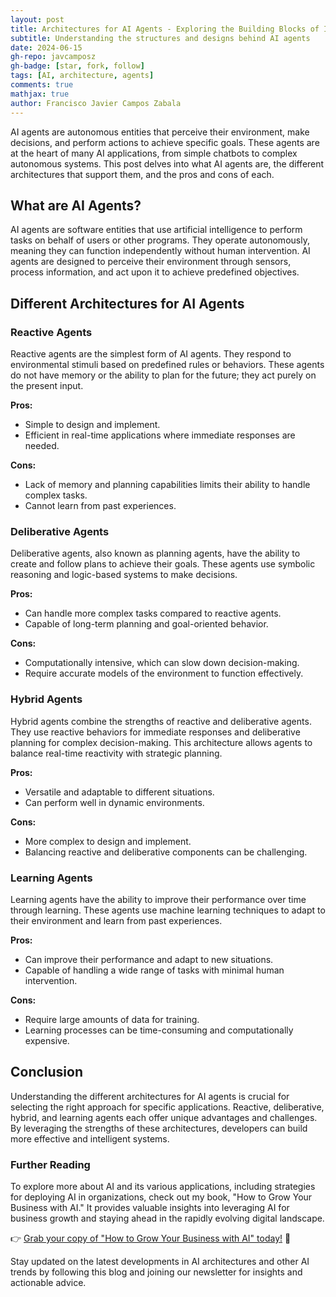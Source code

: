 ```yaml
---
layout: post
title: Architectures for AI Agents - Exploring the Building Blocks of Intelligent Systems
subtitle: Understanding the structures and designs behind AI agents
date: 2024-06-15
gh-repo: javcamposz
gh-badge: [star, fork, follow]
tags: [AI, architecture, agents]
comments: true
mathjax: true
author: Francisco Javier Campos Zabala
---
```


AI agents are autonomous entities that perceive their environment, make decisions, and perform actions to achieve specific goals. These agents are at the heart of many AI applications, from simple chatbots to complex autonomous systems. This post delves into what AI agents are, the different architectures that support them, and the pros and cons of each.

## What are AI Agents?

AI agents are software entities that use artificial intelligence to perform tasks on behalf of users or other programs. They operate autonomously, meaning they can function independently without human intervention. AI agents are designed to perceive their environment through sensors, process information, and act upon it to achieve predefined objectives.

## Different Architectures for AI Agents

### Reactive Agents

Reactive agents are the simplest form of AI agents. They respond to environmental stimuli based on predefined rules or behaviors. These agents do not have memory or the ability to plan for the future; they act purely on the present input.

**Pros:**
- Simple to design and implement.
- Efficient in real-time applications where immediate responses are needed.

**Cons:**
- Lack of memory and planning capabilities limits their ability to handle complex tasks.
- Cannot learn from past experiences.

### Deliberative Agents

Deliberative agents, also known as planning agents, have the ability to create and follow plans to achieve their goals. These agents use symbolic reasoning and logic-based systems to make decisions.

**Pros:**
- Can handle more complex tasks compared to reactive agents.
- Capable of long-term planning and goal-oriented behavior.

**Cons:**
- Computationally intensive, which can slow down decision-making.
- Require accurate models of the environment to function effectively.

### Hybrid Agents

Hybrid agents combine the strengths of reactive and deliberative agents. They use reactive behaviors for immediate responses and deliberative planning for complex decision-making. This architecture allows agents to balance real-time reactivity with strategic planning.

**Pros:**
- Versatile and adaptable to different situations.
- Can perform well in dynamic environments.

**Cons:**
- More complex to design and implement.
- Balancing reactive and deliberative components can be challenging.

### Learning Agents

Learning agents have the ability to improve their performance over time through learning. These agents use machine learning techniques to adapt to their environment and learn from past experiences.

**Pros:**
- Can improve their performance and adapt to new situations.
- Capable of handling a wide range of tasks with minimal human intervention.

**Cons:**
- Require large amounts of data for training.
- Learning processes can be time-consuming and computationally expensive.

## Conclusion

Understanding the different architectures for AI agents is crucial for selecting the right approach for specific applications. Reactive, deliberative, hybrid, and learning agents each offer unique advantages and challenges. By leveraging the strengths of these architectures, developers can build more effective and intelligent systems.

### Further Reading

To explore more about AI and its various applications, including strategies for deploying AI in organizations, check out my book, "How to Grow Your Business with AI." It provides valuable insights into leveraging AI for business growth and staying ahead in the rapidly evolving digital landscape.

👉 [Grab your copy of "How to Grow Your Business with AI" today!](https://bit.ly/4b31PEG) 📘

Stay updated on the latest developments in AI architectures and other AI trends by following this blog and joining our newsletter for insights and actionable advice.
